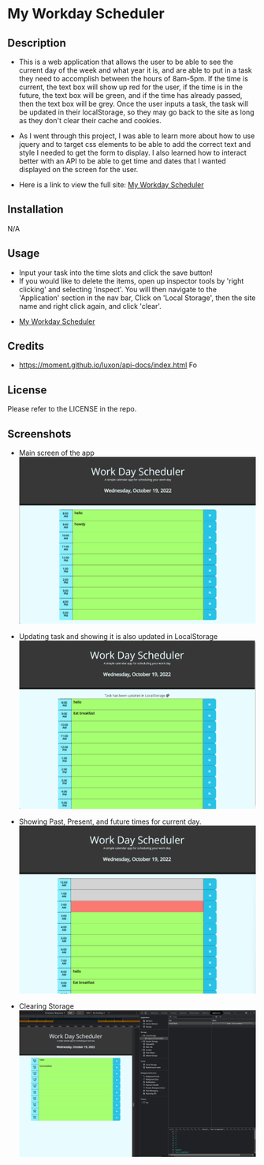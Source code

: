 # My Workday Scheduler

## Description
- This is a web application that allows the user to be able to see the current day of the week and what year it is, and are able to put in a task they need to accomplish between the hours of 8am-5pm. If the time is current, the text box will show up red for the user, if the time is in the future, the text box will be green, and if the time has already passed, then the text box will be grey. Once the user inputs a task, the task will be updated in their localStorage, so they may go back to the site as long as they don't clear their cache and cookies.

- As I went through this project, I was able to learn more about how to use jquery and to target css elements to be able to add the correct text and style I needed to get the form to display. I also learned how to interact better with an API to be able to get time and dates that I wanted displayed on the screen for the user.
- Here is a link to view the full site: [My Workday Scheduler](https://canadianfaller7.github.io/my-work-day-scheduler/ "Named link title")

## Installation
N/A

## Usage
- Input your task into the time slots and click the save button!
- If you would like to delete the items, open up inspector tools by 'right clicking' and selecting 'inspect'. You will then navigate to the 'Application' section in the nav bar, Click on 'Local Storage', then the site name and right click again, and click 'clear'.  
* [My Workday Scheduler](https://canadianfaller7.github.io/my-work-day-scheduler/ "Named link title")

## Credits
- https://moment.github.io/luxon/api-docs/index.html Fo

## License
Please refer to the LICENSE in the repo.

## Screenshots

- Main screen of the app
![Alt text](./assets/images/main-screen.png?raw=true "Optional Title")

- Updating task and showing it is also updated in LocalStorage
![Alt text](./assets/images/udpated-local-storage.png?raw=true "Optional Title")

- Showing Past, Present, and future times for current day.
![Alt text](./assets/images/showing-past-pres-time.png?raw=true "Optional Title")

- Clearing Storage
![Alt text](./assets/images/clear-storage.png?raw=true "Optional Title")
